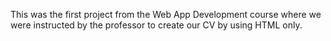 This was the first project from the Web App Development course where we were instructed by the professor to create our CV by using HTML only.
